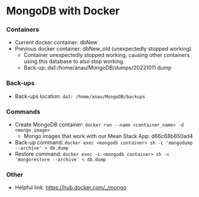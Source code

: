 
# MongoDB with Docker

### Containers
* Current docker container: dbNew
* Previous docker container: dbNew_old (unexpectedly stopped working)
  * Container unexpectedly stopped working, causing other containers using this database to also stop working. 
  * Back-up: da1:/home/anau/MongoDB/dumps/20221011.dump

### Back-ups
* Back-ups location: ```da1: /home/anau/MongoDB/backups```

### Commands
* Create MongoDB container: ```docker run --name <container_name> -d <mongo_image>```
    * Mongo images that work with our Mean Stack App: d66c68b650ad4
* Back-up command: ```docker exec <mongodb container> sh -c 'mongodump --archive' > db.dump```
* Restore command: ```docker exec -i <mongodb container> sh -c 'mongorestore --archive' < db.dump```

### Other 
* Helpful link: https://hub.docker.com/_/mongo
